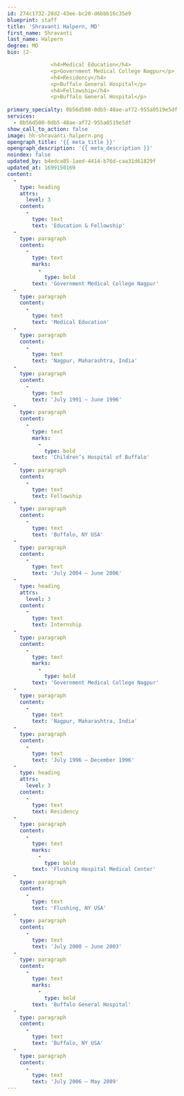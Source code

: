 ```yaml
---
id: 274c1732-28d2-43ee-bc20-d6bbb16c35e9
blueprint: staff
title: 'Shravanti Halpern, MD'
first_name: Shravanti
last_name: Halpern
degree: MD
bio: |2-

              <h4>Medical Education</h4>
              <p>Government Medical College Nagpur</p>
              <h4>Residency</h4>
              <p>Buffalo General Hospital</p>
              <h4>Fellowship</h4>
              <p>Buffalo General Hospital</p>
          
primary_specialty: 0b56d500-0db5-48ae-af72-955a0519e5df
services:
  - 0b56d500-0db5-48ae-af72-955a0519e5df
show_call_to_action: false
image: hh-shravanti-halpern.png
opengraph_title: '{{ meta_title }}'
opengraph_description: '{{ meta_description }}'
noindex: false
updated_by: b4edca85-1aed-4414-b76d-caa31d61829f
updated_at: 1699150169
content:
  -
    type: heading
    attrs:
      level: 3
    content:
      -
        type: text
        text: 'Education & Fellowship'
  -
    type: paragraph
    content:
      -
        type: text
        marks:
          -
            type: bold
        text: 'Government Medical College Nagpur'
  -
    type: paragraph
    content:
      -
        type: text
        text: 'Medical Education'
  -
    type: paragraph
    content:
      -
        type: text
        text: 'Nagpur, Maharashtra, India'
  -
    type: paragraph
    content:
      -
        type: text
        text: 'July 1991 – June 1996'
  -
    type: paragraph
    content:
      -
        type: text
        marks:
          -
            type: bold
        text: 'Children’s Hospital of Buffalo'
  -
    type: paragraph
    content:
      -
        type: text
        text: Fellowship
  -
    type: paragraph
    content:
      -
        type: text
        text: 'Buffalo, NY USA'
  -
    type: paragraph
    content:
      -
        type: text
        text: 'July 2004 – June 2006'
  -
    type: heading
    attrs:
      level: 3
    content:
      -
        type: text
        text: Internship
  -
    type: paragraph
    content:
      -
        type: text
        marks:
          -
            type: bold
        text: 'Government Medical College Nagpur'
  -
    type: paragraph
    content:
      -
        type: text
        text: 'Nagpur, Maharashtra, India'
  -
    type: paragraph
    content:
      -
        type: text
        text: 'July 1996 – December 1996'
  -
    type: heading
    attrs:
      level: 3
    content:
      -
        type: text
        text: Residency
  -
    type: paragraph
    content:
      -
        type: text
        marks:
          -
            type: bold
        text: 'Flushing Hospital Medical Center'
  -
    type: paragraph
    content:
      -
        type: text
        text: 'Flushing, NY USA'
  -
    type: paragraph
    content:
      -
        type: text
        text: 'July 2000 – June 2003'
  -
    type: paragraph
    content:
      -
        type: text
        marks:
          -
            type: bold
        text: 'Buffalo General Hospital'
  -
    type: paragraph
    content:
      -
        type: text
        text: 'Buffalo, NY USA'
  -
    type: paragraph
    content:
      -
        type: text
        text: 'July 2006 – May 2009'
---
```

